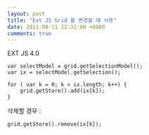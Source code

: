 ```yaml
---
layout: post
title: "Ext JS Grid 를 변경할 때 사용"
date: 2011-08-11 12:32:00 +0900
comments: true
---
```


EXT JS 4.0

```
var selectModel = grid.getSelectionModel();
var ix = selectModel.getSelection();

for ( var k = 0; k < ix.length; k++) {
	grid.getStore().add(ix[k]);
}
```
삭제할 경우 : 
```
grid.getStore().remove(ix[k]);
```